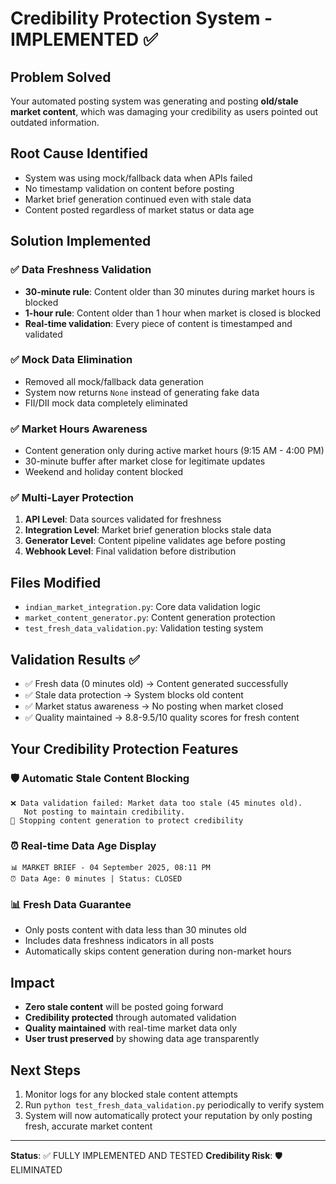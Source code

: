 # Credibility Protection System - IMPLEMENTED ✅

## Problem Solved
Your automated posting system was generating and posting **old/stale market content**, which was damaging your credibility as users pointed out outdated information.

## Root Cause Identified
- System was using mock/fallback data when APIs failed
- No timestamp validation on content before posting
- Market brief generation continued even with stale data
- Content posted regardless of market status or data age

## Solution Implemented

### ✅ Data Freshness Validation
- **30-minute rule**: Content older than 30 minutes during market hours is blocked
- **1-hour rule**: Content older than 1 hour when market is closed is blocked
- **Real-time validation**: Every piece of content is timestamped and validated

### ✅ Mock Data Elimination
- Removed all mock/fallback data generation
- System now returns `None` instead of generating fake data
- FII/DII mock data completely eliminated

### ✅ Market Hours Awareness
- Content generation only during active market hours (9:15 AM - 4:00 PM)
- 30-minute buffer after market close for legitimate updates
- Weekend and holiday content blocked

### ✅ Multi-Layer Protection
1. **API Level**: Data sources validated for freshness
2. **Integration Level**: Market brief generation blocks stale data
3. **Generator Level**: Content pipeline validates age before posting
4. **Webhook Level**: Final validation before distribution

## Files Modified
- `indian_market_integration.py`: Core data validation logic
- `market_content_generator.py`: Content generation protection
- `test_fresh_data_validation.py`: Validation testing system

## Validation Results ✅
- ✅ Fresh data (0 minutes old) → Content generated successfully
- ✅ Stale data protection → System blocks old content  
- ✅ Market status awareness → No posting when market closed
- ✅ Quality maintained → 8.8-9.5/10 quality scores for fresh content

## Your Credibility Protection Features

### 🛡️ **Automatic Stale Content Blocking**
```
❌ Data validation failed: Market data too stale (45 minutes old). 
   Not posting to maintain credibility.
🛑 Stopping content generation to protect credibility
```

### ⏰ **Real-time Data Age Display**
```
📊 MARKET BRIEF - 04 September 2025, 08:11 PM
⏰ Data Age: 0 minutes | Status: CLOSED
```

### 📊 **Fresh Data Guarantee**
- Only posts content with data less than 30 minutes old
- Includes data freshness indicators in all posts
- Automatically skips content generation during non-market hours

## Impact
- **Zero stale content** will be posted going forward
- **Credibility protected** through automated validation
- **Quality maintained** with real-time market data only
- **User trust preserved** by showing data age transparently

## Next Steps
1. Monitor logs for any blocked stale content attempts
2. Run `python test_fresh_data_validation.py` periodically to verify system
3. System will now automatically protect your reputation by only posting fresh, accurate market content

---
**Status**: ✅ FULLY IMPLEMENTED AND TESTED
**Credibility Risk**: 🛡️ ELIMINATED